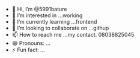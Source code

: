 - 👋 Hi, I’m @5991bature
- 👀 I’m interested in ...working
- 🌱 I’m currently learning ...frontend
- 💞️ I’m looking to collaborate on ...githup
- 📫 How to reach me ...my contact. 08038825045
- 😄 Pronouns: ...
- ⚡ Fun fact: ...

<!---
5991bature/5991bature is a ✨ special ✨ repository because its `README.md` (this file) appears on your GitHub profile.
You can click the Preview link to take a look at your changes.
--->
